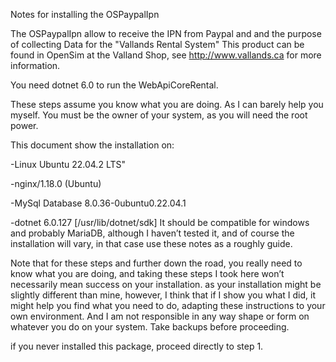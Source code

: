 Notes for installing the OSPaypalIpn

The OSPaypalIpn allow to receive the IPN from Paypal and and the purpose of collecting Data for the "Vallands Rental System" This product can be found in OpenSim at the Valland Shop, see http://www.vallands.ca for more information.

You need dotnet 6.0 to run the WebApiCoreRental.

These steps assume you know what you are doing. As I can barely help you myself.
You must be the owner of your system, as you will need the root power.

This document show the installation on:

-Linux  Ubuntu 22.04.2 LTS"

-nginx/1.18.0 (Ubuntu) 

-MySql Database  8.0.36-0ubuntu0.22.04.1

-dotnet    6.0.127 [/usr/lib/dotnet/sdk]
It should be compatible for windows and probably MariaDB, although I haven’t tested it, and of course the installation will vary, in that case use these notes as a roughly guide.

Note that for these steps and further down the road, you really need to know what you are doing, and taking these steps I took here won’t necessarily mean success on your installation. as your installation might be slightly different than mine, however, I think that if I show you what I did, it might help you find what you need to do, adapting these instructions to your own environment. And I am not responsible in any way shape or form on whatever you do on your system. Take backups before proceeding.

if you never installed this package, proceed directly to step 1.
